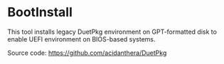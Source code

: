 BootInstall
===========

This tool installs legacy DuetPkg environment on GPT-formatted disk
to enable UEFI environment on BIOS-based systems.

Source code: https://github.com/acidanthera/DuetPkg
